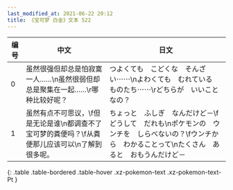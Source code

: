 ```yaml
---
last_modified_at: 2021-06-22 20:12
title: 《宝可梦 白金》文本 522
---
```

| 编号 | 中文 | 日文 |
| ---- | ---- | ---- |
| 0 | 虽然很强但却总是怕寂寞一人……\n虽然很弱但却总是聚集在一起……\r哪种比较好呢？ | つよくても　こどくな　そんざい⋯⋯\nよわくても　むれている　ものたち⋯⋯\rどちらが　いいことなの？ |
| 1 | 虽然有点不可思议，\f但是无论是谁\n都调查不了宝可梦的粪便吗？\f从粪便那儿应该可以\n了解到很多呢。 | ちょっと　ふしぎ　なんだけど－\fどうして　だれも\nポケモンの　ウンチを　しらべないの？\fウンチから　わかることって\nたくさん　あると　おもうんだけど－ |
{: .table .table-bordered .table-hover .xz-pokemon-text .xz-pokemon-text-Pt }